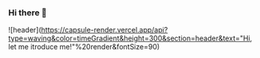 ### Hi there 👋

![header](https://capsule-render.vercel.app/api?type=waving&color=timeGradient&height=300&section=header&text="Hi, let me itroduce me!"%20render&fontSize=90)

<!--
**waterlee6/waterlee6** is a ✨ _special_ ✨ repository because its `README.md` (this file) appears on your GitHub profile.

Here are some ideas to get you started:

- 🔭 I’m currently working on ...
- 🌱 I’m currently learning ...
- 👯 I’m looking to collaborate on ...
- 🤔 I’m looking for help with ...
- 💬 Ask me about ...
- 📫 How to reach me: ...
- 😄 Pronouns: ...
- ⚡ Fun fact: ...
-->
